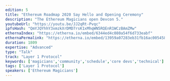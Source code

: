 ```yaml
---
edition: 5
title: "Ethereum Roadmap 2020 Say Hello and Opening Ceremony"
description: "The Ethereum Magicians open Devcon 5."
youtubeUrl: "https://youtu.be/JJ2qRt-Pvqc"
ipfsHash: "QmYJQYhhY3xmzkXrDMD7rsK1xMhqWN5RQEnR1WCzBAmZMw"
ethernaIndex: "https://etherna.io/embed/6344ed4c080a54f6d733eabf"
ethernaPermalink: "https://etherna.io/embed/13959a07283eb31fb16ac00545802c30cc56d6f08d48e6cb162645ac970ef1ea"
duration: 1809
expertise: "Advanced"
type: "Talk"
track: "Layer 1 Protocol"
keywords: ['magicians','community','schedule','core devs','technical']
tags: ['Layer 1 Protocol']
speakers: ['Ethereum Magicians']
---
```

